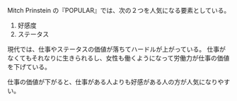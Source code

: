 Mitch Prinstein の『POPULAR』では、次の２つを人気になる要素としている。

1. 好感度
2. ステータス

現代では、仕事やステータスの価値が落ちてハードルが上がっている。
仕事がなくてもそれなりに生きられるし、女性も働くようになって労働力が仕事の価値を下げている。

仕事の価値が下がると、仕事がある人よりも好感がある人の方が人気になりやすい。
